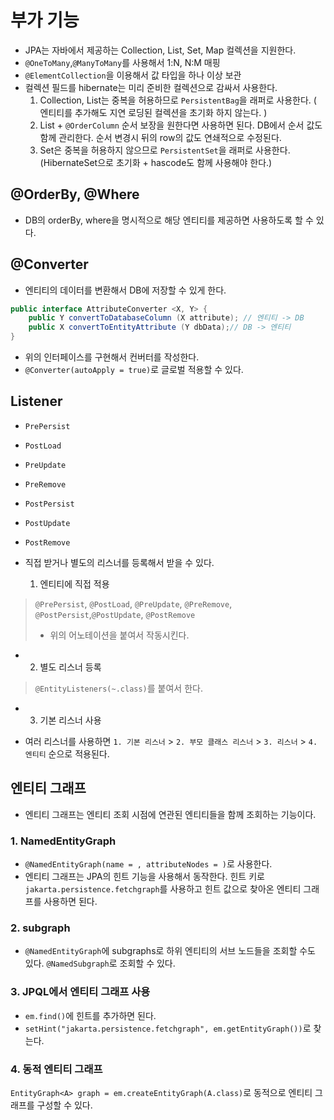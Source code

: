# 부가 기능

- JPA는 자바에서 제공하는 Collection, List, Set, Map 컬렉션을 지원한다.
- `@OneToMany`,`@ManyToMany`를 사용해서 1:N, N:M 매핑
- `@ElementCollection`을 이용해서 값 타입을 하나 이상 보관
- 컬렉션 필드를 hibernate는 미리 준비한 컬렉션으로 감싸서 사용한다.
  1. Collection, List는 중복을 허용하므로 `PersistentBag`을 래퍼로 사용한다. ( 엔티티를 추가해도 지연 로딩된 컬렉션을 초기화 하지 않는다. )
  2. List + `@OrderColumn` 순서 보장을 원한다면 사용하면 된다. DB에서 순서 값도 함께 관리한다. 순서 변경시 뒤의 row의 값도 연쇄적으로 수정된다.
  3. Set은 중복을 허용하지 않으므로 `PersistentSet`을 래퍼로 사용한다. (HibernateSet으로 초기화 + hascode도 함께 사용해야 한다.)

## @OrderBy, @Where
- DB의 orderBy, where을 명시적으로 해당 엔티티를 제공하면 사용하도록 할 수 있다.

## @Converter
- 엔티티의 데이터를 변환해서 DB에 저장할 수 있게 한다.
```java
public interface AttributeConverter <X, Y> {
    public Y convertToDatabaseColumn (X attribute); // 엔티티 -> DB
    public X convertToEntityAttribute (Y dbData);// DB -> 엔티티
}
```
- 위의 인터페이스를 구현해서 컨버터를 작성한다.
- `@Converter(autoApply = true)`로 글로벌 적용할 수 있다.

## Listener
- `PrePersist`
- `PostLoad`
- `PreUpdate`
- `PreRemove`
- `PostPersist`
- `PostUpdate`
- `PostRemove`

- 직접 받거나 별도의 리스너를 등록해서 받을 수 있다.
  1. 엔티티에 직접 적용
> `@PrePersist`, `@PostLoad`, `@PreUpdate`, `@PreRemove`, 
> `@PostPersist`,`@PostUpdate`, `@PostRemove`
> 
>  - 위의 어노테이션을 붙여서 작동시킨다.
-
  2. 별도 리스너 등록
> `@EntityListeners(~.class)`를 붙여서 한다.
-
   3. 기본 리스너 사용
>

- 여러 리스너를 사용하면 `1. 기본 리스너` > `2. 부모 클래스 리스너` > `3. 리스너` >  `4. 엔티티` 순으로 적용된다.


## 엔티티 그래프
- 엔티티 그래프는 엔티티 조회 시점에 연관된 엔티티들을 함께 조회하는 기능이다.

### 1. NamedEntityGraph
- `@NamedEntityGraph(name = , attributeNodes = )`로 사용한다.
- 엔티티 그래프는 JPA의 힌트 기능을 사용해서 동작한다. 힌트 키로 `jakarta.persistence.fetchgraph`를 사용하고 힌트 값으로 찾아온 엔티티 그래프를 사용하면 된다.

### 2. subgraph
- `@NamedEntityGraph`에 subgraphs로 하위 엔티티의 서브 노드들을 조회할 수도 있다. `@NamedSubgraph`로 조회할 수 있다.

### 3. JPQL에서 엔티티 그래프 사용
- `em.find()`에 힌트를 추가하면 된다.
- `setHint("jakarta.persistence.fetchgraph", em.getEntityGraph())`로 찾는다.

### 4. 동적 엔티티 그래프
`EntityGraph<A> graph = em.createEntityGraph(A.class)`로 동적으로 엔티티 그래프를 구성할 수 있다.
